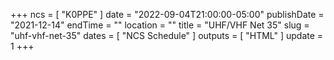 +++
ncs = [ "K0PPE" ]
date = "2022-09-04T21:00:00-05:00"
publishDate = "2021-12-14"
endTime = ""
location = ""
title = "UHF/VHF Net 35"
slug = "uhf-vhf-net-35"
dates = [ "NCS Schedule" ]
outputs = [ "HTML" ]
update = 1
+++
